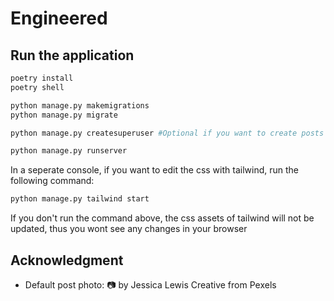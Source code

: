 # Engineered


## Run the application

```bash
poetry install
poetry shell

python manage.py makemigrations
python manage.py migrate

python manage.py createsuperuser #Optional if you want to create posts

python manage.py runserver

```

In a seperate  console, if you want to edit the css with tailwind, run the following command:

```bash
python manage.py tailwind start
```

If you don't run the command above, the css assets of tailwind will not be updated, thus you wont see any changes in your browser

## Acknowledgment

- Default post photo: 📷 by Jessica Lewis Creative from Pexels